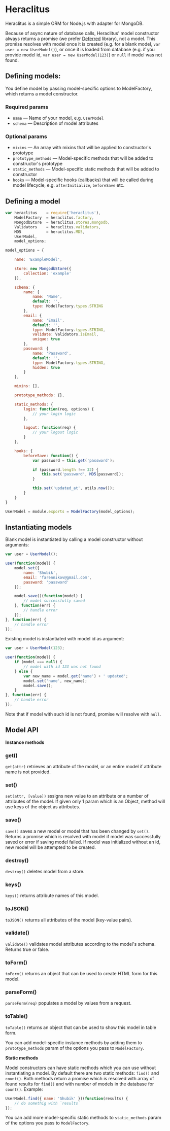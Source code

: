 Heraclitus
==========

Heraclitus is a simple ORM for Node.js with adapter for MongoDB.

Because of async nature of database calls, Heraclitus' model constructor always returns a promise (we prefer [Deferred](https://github.com/medikoo/deferred) library), not a model. This promise resolves with model once it is created (e.g. for a blank model, `var user = new UserModel()`), or once it is loaded from database (e.g. if you provide model id, `var user = new UserModel(123)`) or `null` if model was not found.

## Defining models:

You define model by passing model-specific options to ModelFactory, which returns a model constructor.

### Required params

*   `name` — Name of your model, e.g. `UserModel`
*   `schema` — Description of model attributes

### Optional params

*   `mixins` — An array with mixins that will be applied to constructor's prototype
*   `prototype_methods` — Model-specific methods that will be added to constructor's prototype
*   `static_methods` — Model-specific static methods that will be added to constructor
*   `hooks` — Model-specific hooks (callbacks) that will be called during model lifecycle, e.g. `afterInitialize`, `beforeSave` etc.

## Defining a model

```javascript
var heraclitus    = require('heraclitus'),
    ModelFactory  = heraclitus.factory,
    MongodbStore  = heraclitus.stores.mongodb,
    Validators    = heraclitus.validators,
    MD5           = heraclitus.MD5,
    UserModel,
    model_options;

model_options = {

    name: 'ExampleModel',

    store: new MongodbStore({
        collection: 'example'
    }),

    schema: {
        name: {
            name: 'Name',
            default: '',
            type: ModelFactory.types.STRING
        },
        email: {
            name: 'Email',
            default: '',
            type: ModelFactory.types.STRING,
            validate: Validators.isEmail,
            unique: true
        },
        password: {
            name: 'Password',
            default: '',
            type: ModelFactory.types.STRING,
            hidden: true
        }
    },

    mixins: [],

    prototype_methods: {},

    static_methods: {
        login: function(req, options) {
            // your login logic
        },

        logout: function(req) {
            // your logout logic
        }
    },

    hooks: {
        beforeSave: function() {
            var password = this.get('password');

            if (password.length !== 32) {
                this.set('password', MD5(password));
            }

            this.set('updated_at', utils.now());
        }
    }
}

UserModel = module.exports = ModelFactory(model_options);
```

## Instantiating models

Blank model is instantiated by calling a model constructor without arguments:

```javascript
var user = UserModel();

user(function(model) {
    model.set({
        name: 'Shubik',
        email: 'farennikov@gmail.com',
        password: 'password'
    });

    model.save()(function(model) {
        // model successfully saved
    }, function(err) {
        // handle error
    });
}, function(err) {
    // handle error
});
```

Existing model is instantiated with model id as argument:

```javascript
var user = UserModel(123);

user(function(model) {
    if (model === null) {
        // model with id 123 was not found
    } else {
        var new_name = model.get('name') + ' updated';
        model.set('name', new_name);
        model.save();
    }
}, function(err) {
    // handle error
});
```

Note that if model with such id is not found, promise will resolve with `null`.

## Model API

__Instance methods__

### get()

`get(attr)` retrieves an attribute of the model, or an entire model if attribute name is not provided.

### set()

`set(attr, [value])` sssigns new value to an attribute or a number of attributes of the model. If given only 1 param which is an Object, method will use keys of the object as attributes.

### save()

`save()` saves a new model or model that has been changed by `set()`. Returns a promise which is resolved with model if model was successfully saved or error if saving model failed. If model was initialized without an id, new model will be attempted to be created.

### destroy()

`destroy()` deletes model from a store.

### keys()

`keys()` returns attribute names of this model.

### toJSON()

`toJSON()` returns all attributes of the model (key-value pairs).

### validate()

`validate()` validates model attributes according to the model's schema. Returns true or false.

### toForm()

`toForm()` returns an object that can be used to create HTML form for this model.

### parseForm()

`parseForm(req)` populates a model by values from a request.

### toTable()

`toTable()` returns an object that can be used to show this model in table form.

You can add model-specific instance methods by adding them to `prototype_methods` param of the options you pass to `ModelFactory`.

__Static methods__

Model constructors can have static methods which you can use without instantiating a model. By default there are two static methods: `find()` and `count()`. Both methods return a promise which is resolved with array of found results for `find()` and with number of models in the database for `count()`. Example:

```javascript
UserModel.find({ name: 'Shubik' })(function(results) {
    // do somethig with `results`
});
```

You can add more model-specific static methods to `static_methods` param of the options you pass to `ModelFactory`.